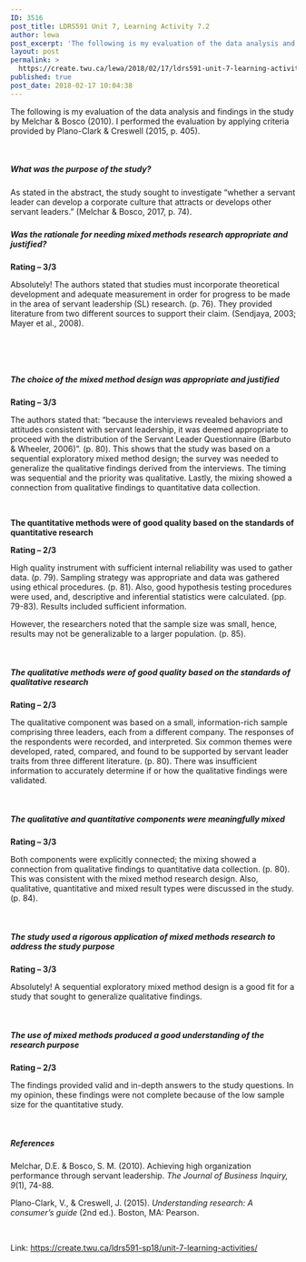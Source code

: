 ```yaml
---
ID: 3516
post_title: LDRS591 Unit 7, Learning Activity 7.2
author: lewa
post_excerpt: 'The following is my evaluation of the data analysis and findings in the study by Melchar &amp; Bosco (2010). I performed the evaluation by applying criteria provided by Plano-Clark &amp; Creswell (2015, p. 405). &nbsp; What was the purpose of... <a href="https://create.twu.ca/lewa/2018/02/17/ldrs591-unit-7-learning-activity-7-2/"> Continue Reading &rarr;</a>'
layout: post
permalink: >
  https://create.twu.ca/lewa/2018/02/17/ldrs591-unit-7-learning-activity-7-2/
published: true
post_date: 2018-02-17 10:04:38
---
```

The following is my evaluation of the data analysis and findings in the study by Melchar &amp; Bosco (2010). I performed the evaluation by applying criteria provided by Plano-Clark &amp; Creswell (2015, p. 405).

&nbsp;

<h5><strong>What was the purpose of the study?</strong></h5>

As stated in the abstract, the study sought to investigate “whether a servant leader can develop a corporate culture that attracts or develops other servant leaders.” (Melchar &amp; Bosco, 2017, p. 74).

<h5></h5>

<h5><strong>Was the rationale for needing mixed methods research appropriate and justified? </strong></h5>

<strong>Rating – 3/3</strong>

Absolutely! The authors stated that studies must incorporate theoretical development and adequate measurement in order for progress to be made in the area of servant leadership (SL) research. (p. 76). They provided literature from two different sources to support their claim. (Sendjaya, 2003; Mayer et al., 2008).

&nbsp;

<strong> </strong>

<h5><strong>The choice of the mixed method design was appropriate and justified</strong></h5>

<strong>Rating – 3/3</strong>

The authors stated that: “because the interviews revealed behaviors and attitudes consistent with servant leadership, it was deemed appropriate to proceed with the distribution of the Servant Leader Questionnaire (Barbuto &amp; Wheeler, 2006)”. (p. 80). This shows that the study was based on a sequential exploratory mixed method design; the survey was needed to generalize the qualitative findings derived from the interviews. The timing was sequential and the priority was qualitative. Lastly, the mixing showed a connection from qualitative findings to quantitative data collection.

&nbsp;

<strong>The quantitative methods were of good quality based on the standards of quantitative research</strong>

<strong>Rating – 2/3</strong>

High quality instrument with sufficient internal reliability was used to gather data. (p. 79). Sampling strategy was appropriate and data was gathered using ethical procedures. (p. 81). Also, good hypothesis testing procedures were used, and, descriptive and inferential statistics were calculated. (pp. 79-83). Results included sufficient information.

However, the researchers noted that the sample size was small, hence, results may not be generalizable to a larger population. (p. 85).

&nbsp;

<h5><strong>The qualitative methods were of good quality based on the standards of qualitative research</strong></h5>

<strong>Rating – 2/3</strong>

The qualitative component was based on a small, information-rich sample comprising three leaders, each from a different company. The responses of the respondents were recorded, and interpreted. Six common themes were developed, rated, compared, and found to be supported by servant leader traits from three different literature. (p. 80). There was insufficient information to accurately determine if or how the qualitative findings were validated.

&nbsp;

<h5><strong>The qualitative and quantitative components were meaningfully mixed</strong></h5>

<strong>Rating – 3/3</strong>

Both components were explicitly connected; the mixing showed a connection from qualitative findings to quantitative data collection. (p. 80). This was consistent with the mixed method research design. Also, qualitative, quantitative and mixed result types were discussed in the study. (p. 84).

&nbsp;

<h5><strong>The study used a rigorous application of mixed methods research to address the study purpose</strong></h5>

<strong>Rating – 3/3</strong>

Absolutely! A sequential exploratory mixed method design is a good fit for a study that sought to generalize qualitative findings.

&nbsp;

<h5><strong>The use of mixed methods produced a good understanding of the research purpose</strong></h5>

<strong>Rating – 2/3</strong>

The findings provided valid and in-depth answers to the study questions. In my opinion, these findings were not complete because of the low sample size for the quantitative study.

&nbsp;

<h5><strong>References</strong></h5>

Melchar, D.E. &amp; Bosco, S. M. (2010). Achieving high organization performance through servant leadership. <em>The Journal of Business Inquiry, 9</em>(1), 74-88.

Plano-Clark, V., &amp; Creswell, J. (2015). <em>Understanding research: A consumer’s guide</em> (2nd ed.). Boston, MA: Pearson.

&nbsp;

Link: https://create.twu.ca/ldrs591-sp18/unit-7-learning-activities/